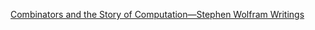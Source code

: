 [Combinators and the Story of Computation—Stephen Wolfram Writings](https://writings.stephenwolfram.com/2020/12/combinators-and-the-story-of-computation/)
